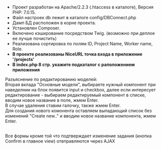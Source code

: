 <ul>
<li>Проект разработан на Apache/2.2.3 (.htaccess в каталоге), Версия PHP: 7.0.15.</li>
<li>Файл настроек db лежит в каталоге config/DBConnect.php </li>
<li>Дамп БД расположен в корне проекта.</li>
<li>Установлен Composer.</li>
<li>Включено кэширование посредством Twig. (возможно при деплое ее лучше почистить)</li>
<li>Реализована сортировка по полям ID, Project Name, Worker name, Role.</li>
<li><b>В проекте реализованы NiceURL точка входа в приложение '/projects' </b></li>
<li><b> В index.php 8 стр. укажите подкаталог с раположением приложения </b></li>
</ul>

Разъяснение по редактированию моделей:
<br>Вторая вклада "Основные модели", выбираете нужный компонент при наведелнии на блок появится input и checkbox, 
далее если интересует редактирование - выбираем редактируемый компонент в списке, вводим новое название в поле, жмем Enter. 
<br>В случае удаления ставим галочку, также жмем Enter.
<br>Для создания нового комонента оставляем выпадающий список без изменений "Create new.." и вводим новое название компонента, жмем Enter.

<br> Все формы кроме той что подтверждает изменение задания (кнопка Confirm в главное view) отвправляются через AJAX